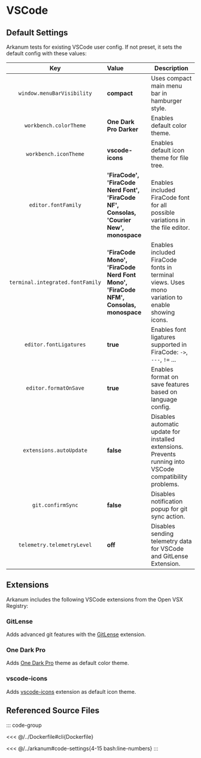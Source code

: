 # VSCode

## Default Settings

Arkanum tests for existing VSCode user config. If not preset, it sets the default config with these values:

|               Key                | Value                                                                                   | Description                                                                                              |
| :------------------------------: | :-------------------------------------------------------------------------------------- | -------------------------------------------------------------------------------------------------------- |
|    `window.menuBarVisibility`    | **compact**                                                                             | Uses compact main menu bar in hamburger style.                                                           |
|      `workbench.colorTheme`      | **One Dark Pro Darker**                                                                 | Enables default color theme.                                                                             |
|      `workbench.iconTheme`       | **vscode-icons**                                                                        | Enables default icon theme for file tree.                                                                |
|       `editor.fontFamily`        | **'FiraCode', 'FiraCode Nerd Font', 'FiraCode NF', Consolas, 'Courier New', monospace** | Enables included FiraCode font for all possible variations in the file editor.                           |
| `terminal.integrated.fontFamily` | **'FiraCode Mono', 'FiraCode Nerd Font Mono', 'FiraCode NFM', Consolas, monospace**     | Enables included FiraCode fonts in terminal views. Uses mono variation to enable showing icons.          |
|      `editor.fontLigatures`      | **true**                                                                                | Enables font ligatures supported in FiraCode: `->`, `---`, `!=` ...                                      |
|      `editor.formatOnSave`       | **true**                                                                                | Enables format on save features based on language config.                                                |
|     `extensions.autoUpdate`      | **false**                                                                               | Disables automatic update for installed extensions. Prevents running into VSCode compatibility problems. |
|        `git.confirmSync`         | **false**                                                                               | Disables notification popup for git sync action.                                                         |
|    `telemetry.telemetryLevel`    | **off**                                                                                 | Disables sending telemetry data for VSCode and GitLense Extension.                                       |

## Extensions

Arkanum includes the following VSCode extensions from the Open VSX Registry:

### GitLense

Adds advanced git features with the [GitLense](https://open-vsx.org/extension/eamodio/gitlens) extension.

### One Dark Pro

Adds [One Dark Pro](https://open-vsx.org/extension/zhuangtongfa/material-theme) theme as default color theme.

### vscode-icons

Adds [vscode-icons](https://open-vsx.org/extension/vscode-icons-team/vscode-icons) extension as default icon theme.

## Referenced Source Files

::: code-group

<<< @/../Dockerfile#cli{Dockerfile}

<<< @/../arkanum#code-settings{4-15 bash:line-numbers}
:::
